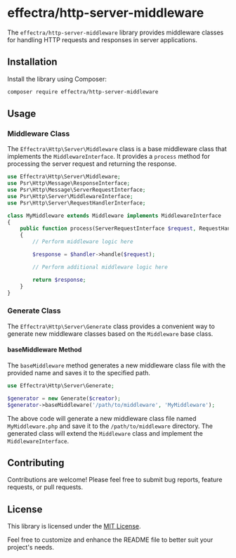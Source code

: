 # effectra/http-server-middleware

The `effectra/http-server-middleware` library provides middleware classes for handling HTTP requests and responses in server applications.

## Installation

Install the library using Composer:

```bash
composer require effectra/http-server-middleware
```

## Usage

### Middleware Class

The `Effectra\Http\Server\Middleware` class is a base middleware class that implements the `MiddlewareInterface`. It provides a `process` method for processing the server request and returning the response.

```php
use Effectra\Http\Server\Middleware;
use Psr\Http\Message\ResponseInterface;
use Psr\Http\Message\ServerRequestInterface;
use Psr\Http\Server\MiddlewareInterface;
use Psr\Http\Server\RequestHandlerInterface;

class MyMiddleware extends Middleware implements MiddlewareInterface
{
    public function process(ServerRequestInterface $request, RequestHandlerInterface $handler): ResponseInterface
    {
        // Perform middleware logic here

        $response = $handler->handle($request);

        // Perform additional middleware logic here

        return $response;
    }
}
```

### Generate Class

The `Effectra\Http\Server\Generate` class provides a convenient way to generate new middleware classes based on the `Middleware` base class.

#### baseMiddleware Method

The `baseMiddleware` method generates a new middleware class file with the provided name and saves it to the specified path.

```php
use Effectra\Http\Server\Generate;

$generator = new Generate($creator);
$generator->baseMiddleware('/path/to/middleware', 'MyMiddleware');
```

The above code will generate a new middleware class file named `MyMiddleware.php` and save it to the `/path/to/middleware` directory. The generated class will extend the `Middleware` class and implement the `MiddlewareInterface`.

## Contributing

Contributions are welcome! Please feel free to submit bug reports, feature requests, or pull requests.

## License

This library is licensed under the [MIT License](LICENSE).

Feel free to customize and enhance the README file to better suit your project's needs.
